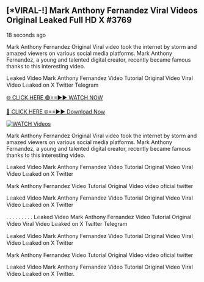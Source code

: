## [*VIRAL-!] Mark Anthony Fernandez Viral Videos Original Leaked Full HD X #3769

18 seconds ago

Mark Anthony Fernandez Original Viral video took the internet by storm and amazed viewers on various social media platforms. Mark Anthony Fernandez, a young and talented digital creator, recently became famous thanks to this interesting video.

L𝚎aked Video Mark Anthony Fernandez Video Tutorial Original Video Viral Video L𝚎aked on X Twitter Telegram

[🌐 CLICK HERE 🟢==►► WATCH NOW](https://azvirallink.blogspot.com/2025/01/viral-video-new-year-2025.html)

[🔴 CLICK HERE 🌐==►► Download Now](https://azvirallink.blogspot.com/2025/01/viral-video-new-year-2025.html)

[![WATCH Videos](https://i.imgur.com/6ooyjBv.gif)](https://azvirallink.blogspot.com/2025/01/viral-video-new-year-2025.html)

Mark Anthony Fernandez Original Viral video took the internet by storm and amazed viewers on various social media platforms. Mark Anthony Fernandez, a young and talented digital creator, recently became famous thanks to this interesting video.

L𝚎aked Video Mark Anthony Fernandez Video Tutorial Original Video Viral Video L𝚎aked on X Twitter

Mark Anthony Fernandez Video Tutorial Original Video video oficial twitter

L𝚎aked Video Mark Anthony Fernandez Video Tutorial Original Video Viral Video L𝚎aked on X Twitter

. . . . . . . . . L𝚎aked Video Mark Anthony Fernandez Video Tutorial Original Video Viral Video L𝚎aked on X Twitter Telegram

L𝚎aked Video Mark Anthony Fernandez Video Tutorial Original Video Viral Video L𝚎aked on X Twitter

Mark Anthony Fernandez Video Tutorial Original Video video oficial twitter

L𝚎aked Video Mark Anthony Fernandez Video Tutorial Original Video Viral Video L𝚎aked on X Twitter.